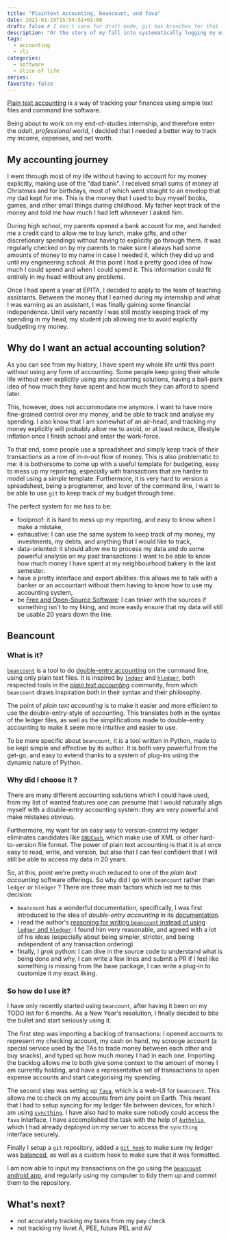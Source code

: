 ```yaml
---
title: "Plaintext Accounting, beancount, and fava"
date: 2021-01-15T15:54:51+01:00
draft: false # I don't care for draft mode, git has branches for that
description: "Or the story of my fall into systematically logging my expenses"
tags:
  - accounting
  - cli
categories:
  - software
  - slice of life
series:
favorite: false
---
```


[Plain text accounting](https://plaintextaccounting.org/) is a way of tracking
your finances using simple text files and command line software.

Being about to work on my end-of-studies internship, and therefore enter the
*adult*, *professional* world, I decided that I needed a better way to track my
income, expenses, and net worth.

<!--more-->

## My accounting journey

I went through most of my life without having to account for my money
explicitly, making use of the "dad bank". I received small sums of money at
Christmas and for birthdays, most of which went straight to an envelop that my
dad kept for me. This is the money that I used to buy myself books, games, and
other small things during childhood. My father kept track of the money and told
me how much I had left whenever I asked him.

During high school, my parents opened a bank account for me, and handed me
a credit card to allow me to buy lunch, make gifts, and other discretionary
spendings without having to explicitly go through them. It was regularly checked
on by my parents to make sure I always had some amounts of money to my name in
case I needed it, which they did up and until my engineering school. At this
point I had a pretty good idea of how much I could spend and when I could spend
it. This information could fit entirely in my head without any problems.

Once I had spent a year at EPITA, I decided to apply to the team of teaching
assistants. Between the money that I earned during my internship and what I
was earning as an assistant, I was finally gaining some financial independence.
Until very recently I was still mostly keeping track of my spending in my head,
my student job allowing me to avoid explicitly budgeting my money.

## Why do I want an actual accounting solution?

As you can see from my history, I have spent my whole life until this point
without using any form of accounting. Some people keep going their whole life
without ever explicitly using any accounting solutions, having a ball-park idea
of how much they have spent and how much they can afford to spend later.

This, however, does not accommodate me anymore. I want to have more fine-grained
control over my money, and be able to track and analyse my spending. I also know
that I am somewhat of an air-head, and tracking my money explicitly will
probably allow me to avoid, or at least reduce, lifestyle inflation once
I finish school and enter the work-force.

To that end, some people use a spreadsheet and simply keep track of their
transactions as a row of in-n-out flow of money. This is also problematic to me:
it is bothersome to come up with a useful template for budgeting, easy to mess
up my reporting, especially with transactions that are harder to model using
a simple template. Furthermore, it is very hard to version a spreadsheet, being
a programmer, and lover of the command line, I want to be able to use `git` to
keep track of my budget through time.

The perfect system for me has to be:

* foolproof: it is hard to mess up my reporting, and easy to know when I make
  a mistake,
* exhaustive: I can use the same system to keep track of my money, my
  investments, my debts, and anything that I would like to track,
* data-oriented: it should allow me to process my data and do some powerful
  analysis on my past transactions: I want to be able to know how much money
  I have spent at my neighbourhood bakery in the last semester.
* have a pretty interface and export abilities: this allows me to talk with
  a banker or an accountant without them having to know how to use my accounting
  system,
* be [Free and Open-Source Software][foss]: I can tinker with the sources if
  something isn't to my liking, and more easily ensure that my data will still
  be usable 20 years down the line.

[foss]: https://en.wikipedia.org/wiki/Free_and_open-source_software

## Beancount

### What is it?

[`beancount`][beancount] is a tool to do [double-entry accounting][double-entry]
on the command line, using only plain text files. It is inspired by
[`ledger`][ledger] and [`hledger`][hledger], both respected tools in the [*plain
text accounting*][plain-text] community, from which `beancount` draws inspiration
both in their syntax and their philosophy.

The point of *plain text accounting* is to make it easier and more efficient to
use the double-entry-style of accounting. This translates both in the syntax of
the ledger files, as well as the simplifications made to double-entry accounting
to make it seem more intuitive and easier to use.

To be more specific about `beancount`, it is a tool written in Python, made to
be kept simple and effective by its author. It is both very powerful from
the get-go, and easy to extend thanks to a system of plug-ins using the dynamic
nature of Python.

[beancount]: https://beancount.github.io/
[double-entry]: https://en.wikipedia.org/wiki/Double-entry_bookkeeping
[ledger]: https://www.ledger-cli.org/
[hledger]: https://hledger.org/
[plain-text]: https://plaintextaccounting.org/

### Why did I choose it ?

There are many different accounting solutions which I could have used, from my
list of wanted features one can presume that I would naturally align myself with
a double-entry accounting system: they are very powerful and make mistakes
obvious.

Furthermore, my want for an easy way to version-control my ledger eliminates
candidates like [`GNUCash`][gnucash], which make use of XML or other
hard-to-version file format. The power of plain text accounting is that it is at
once easy to read, write, and version, but also that I can feel confident that
I will still be able to access my data in 20 years.

So, at this, point we're pretty much reduced to one of the *plain text
accounting* software offerings. So why did I go with `beancount` rather than
`ledger` or `hledger` ? There are three main factors which led me to this
decision:

* `beancount` has a wonderful documentation, specifically, I was first
  introduced to the idea of *double-entry accounting* in its
  [documentation][double-entry-beancount].
* I read the author's [reasoning for writing `beancount` instead of using
  `ledger` and `hledger`][why-beancount]: I found him very reasonable, and
  agreed with a lot of his ideas (especially about being simpler, stricter,
  and being independent of any transaction ordering)
* finally, I *grok* python: I can dive in the source code to understand what is
  being done and why, I can write a few lines and submit a PR if I feel like
  something is missing from the base package, I can write a plug-in to customize
  it my exact liking.

[gnucash]: https://www.gnucash.org/
[double-entry-beancount]: https://beancount.github.io/docs/the_double_entry_counting_method.html
[why-beancount]: https://beancount.github.io/docs/a_comparison_of_beancount_and_ledger_hledger.html

### So how do I use it?

I have only recently started using `beancount`, after having it been on my TODO
list for 6 months. As a New Year's resolution, I finally decided to bite the
bullet and start seriously using it.

The first step was importing a backlog of transactions: I opened accounts to
represent my checking account, my cash on hand, my scrooge account (a special
service used by the TAs to trade money between each other and buy snacks), and
typed up how much money I had in each one. Importing the backlog allows me to
both give some context to the amount of money I am currently holding, and have
a representative set of transactions to open expense accounts and start
categorising my spending.

The second step was setting up [`fava`][fava], which is a web-UI for
`beancount`. This allows me to check on my accounts from any point on Earth.
This meant that I had to setup syncing for my ledger file between devices, for
which I am using [`syncthing`][syncthing]. I have also had to make sure nobody
could access the `fava` interface, I have accomplished the task with the help of
[`Authelia`][authelia], which I had already deployed on my server to access the
`syncthing` interface securely.

Finally I setup a `git` repository, added a [`git hook`][git-hook] to make sure
my ledger was [balanced][bean-check-hook], as well as a custom hook to make sure
that it was formatted.

I am now able to input my transactions on the go using the [`beancount` android
app][beancount-android], and regularly using my computer to tidy them up and
commit them to the repository.

[fava]: https://github.com/beancount/fava/
[syncthing]: https://syncthing.net/
[authelia]: https://www.authelia.com/
[git-hook]: https://git-scm.com/docs/githooks
[bean-check-hook]: https://github.com/d6e/beancount-check/
[beancount-android]: https://github.com/xuhcc/beancount-mobile

## What's next?

* not accurately tracking my taxes from my pay check
* not tracking my livret A, PEE, future PEL and AV
